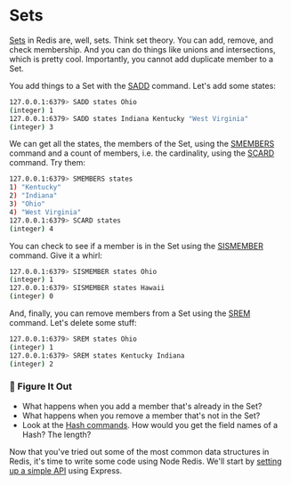 # Sets #

[Sets](https://redis.io/commands/?group=set) in Redis are, well, sets. Think set theory. You can add, remove, and check membership. And you can do things like unions and intersections, which is pretty cool. Importantly, you cannot add duplicate member to a Set.

You add things to a Set with the [SADD](https://redis.io/commands/sadd/) command. Let's add some states:

```bash
127.0.0.1:6379> SADD states Ohio
(integer) 1
127.0.0.1:6379> SADD states Indiana Kentucky "West Virginia"
(integer) 3
```

We can get all the states, the members of the Set, using the [SMEMBERS](https://redis.io/commands/smembers/) command and a count of members, i.e. the cardinality, using the [SCARD](https://redis.io/commands/scard/) command. Try them:

```bash
127.0.0.1:6379> SMEMBERS states
1) "Kentucky"
2) "Indiana"
3) "Ohio"
4) "West Virginia"
127.0.0.1:6379> SCARD states
(integer) 4
```

You can check to see if a member is in the Set using the [SISMEMBER](https://redis.io/commands/sismember/) command. Give it a whirl:

```bash
127.0.0.1:6379> SISMEMBER states Ohio
(integer) 1
127.0.0.1:6379> SISMEMBER states Hawaii
(integer) 0
```

And, finally, you can remove members from a Set using the [SREM](https://redis.io/commands/SREB/) command. Let's delete some stuff:

```bash
127.0.0.1:6379> SREM states Ohio
(integer) 1
127.0.0.1:6379> SREM states Kentucky Indiana
(integer) 2
```

### 📍 Figure It Out ###

- What happens when you add a member that's already in the Set?
- What happens when you remove a member that's not in the Set?
- Look at the [Hash commands](https://redis.io/commands/?group=hash). How would you get the field names of a Hash? The length?


Now that you've tried out some of the most common data structures in Redis, it's time to write some code using Node Redis. We'll start by [setting up a simple API](08-API-SETUP.md) using Express.
